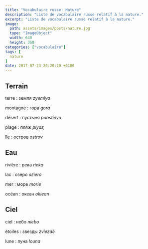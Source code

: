 ```yaml
---
title: "Vocabulaire russe: Nature"
description: "Liste de vocabulaire russe relatif à la nature."
excerpt: "Liste de vocabulaire russe relatif à la nature."
image:
  path: assets/images/posts/nature.jpg
  type: "ImageObject"
  width: 640
  height: 360
categories: ["vocabulaire"]
tags: [
  nature
]
date: 2017-07-23 20:20:20 +0100
---
```


## Terrain

terre
: земля
*zyemlya*

montagne
: гора
*gora*

désert
: пустыня
*poostinya*

plage
: пляж
*plyaʐ*

île
: остров
*ostrov*


## Eau

rivière
: река
*rieka*

lac
: озеро
*oziero*

mer
: море
*morie*

océan
: океан
*okiean*


## Ciel

ciel
: небо
*niebo*

étoiles
: звезды
*zviezdè*

lune
: луна
*louna*
